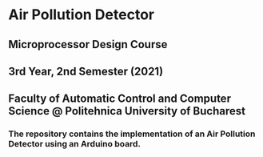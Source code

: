# Air Pollution Detector
## Microprocessor Design Course
## 3rd Year, 2nd Semester (2021)
## Faculty of Automatic Control and Computer Science @ Politehnica University of Bucharest
### The repository contains the implementation of an Air Pollution Detector using an Arduino board.
